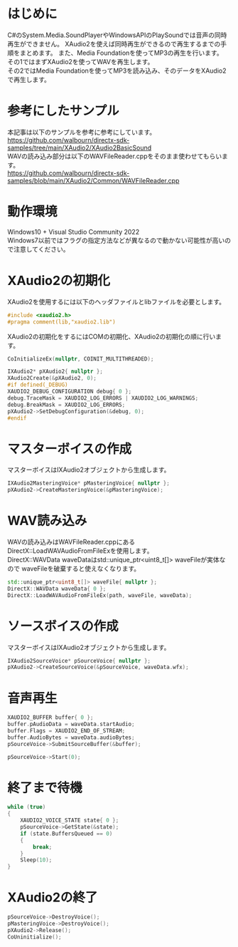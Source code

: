 <!-- XAudio2とMediaFoundationを使ったWAV/MP3再生その1 -->

# はじめに
C#のSystem.Media.SoundPlayerやWindowsAPIのPlaySoundでは音声の同時再生ができません。
XAudio2を使えば同時再生ができるので再生するまでの手順をまとめます。
また、Media Foundationを使ってMP3の再生を行います。  
その1ではまずXAudio2を使ってWAVを再生します。  
その2ではMedia Foundationを使ってMP3を読み込み、そのデータをXAudio2で再生します。

# 参考にしたサンプル
本記事は以下のサンプルを参考に参考にしています。  
https://github.com/walbourn/directx-sdk-samples/tree/main/XAudio2/XAudio2BasicSound  
WAVの読み込み部分は以下のWAVFileReader.cppをそのまま使わせてもらいます。  
https://github.com/walbourn/directx-sdk-samples/blob/main/XAudio2/Common/WAVFileReader.cpp

# 動作環境
Windows10 + Visual Studio Community 2022  
Windows7以前ではフラグの指定方法などが異なるので動かない可能性が高いので注意してください。

# XAudio2の初期化
XAudio2を使用するには以下のヘッダファイルとlibファイルを必要とします。
```cpp
#include <xaudio2.h>
#pragma comment(lib,"xaudio2.lib")
```

XAudio2の初期化をするにはCOMの初期化、XAudio2の初期化の順に行います。
```cpp
CoInitializeEx(nullptr, COINIT_MULTITHREADED);

IXAudio2* pXAudio2{ nullptr };
XAudio2Create(&pXAudio2, 0);
#if defined(_DEBUG)
XAUDIO2_DEBUG_CONFIGURATION debug{ 0 };
debug.TraceMask = XAUDIO2_LOG_ERRORS | XAUDIO2_LOG_WARNINGS;
debug.BreakMask = XAUDIO2_LOG_ERRORS;
pXAudio2->SetDebugConfiguration(&debug, 0);
#endif
```

# マスターボイスの作成
マスターボイスはIXAudio2オブジェクトから生成します。
```cpp
IXAudio2MasteringVoice* pMasteringVoice{ nullptr };
pXAudio2->CreateMasteringVoice(&pMasteringVoice);
```

# WAV読み込み
WAVの読み込みはWAVFileReader.cppにあるDirectX::LoadWAVAudioFromFileExを使用します。  
DirectX::WAVData waveDataはstd::unique_ptr<uint8_t[]> waveFileが実体なので
waveFileを破棄すると使えなくなります。
```cpp
std::unique_ptr<uint8_t[]> waveFile{ nullptr };
DirectX::WAVData waveData{ 0 };
DirectX::LoadWAVAudioFromFileEx(path, waveFile, waveData);
```

# ソースボイスの作成
マスターボイスはIXAudio2オブジェクトから生成します。
```cpp
IXAudio2SourceVoice* pSourceVoice{ nullptr };
pXAudio2->CreateSourceVoice(&pSourceVoice, waveData.wfx);
```

# 音声再生
```cpp
XAUDIO2_BUFFER buffer{ 0 };
buffer.pAudioData = waveData.startAudio;
buffer.Flags = XAUDIO2_END_OF_STREAM;
buffer.AudioBytes = waveData.audioBytes;
pSourceVoice->SubmitSourceBuffer(&buffer);

pSourceVoice->Start(0);
```

# 終了まで待機
```cpp
while (true)
{
    XAUDIO2_VOICE_STATE state{ 0 };
    pSourceVoice->GetState(&state);
    if (state.BuffersQueued == 0)
    {
        break;
    }
    Sleep(10);
}
```

# XAudio2の終了
```cpp
pSourceVoice->DestroyVoice();
pMasteringVoice->DestroyVoice();
pXAudio2->Release();
CoUninitialize();
```